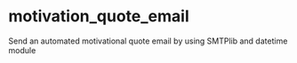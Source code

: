 # motivation_quote_email
Send an automated motivational quote email by using SMTPlib and datetime module
